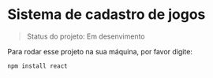 <h1>Sistema de cadastro de jogos</h1>

> Status do projeto: Em desenvimento

Para rodar esse projeto na sua máquina, por favor digite:

```
npm install react
```
